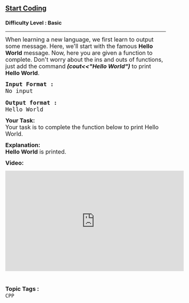 <h2><a href="https://www.geeksforgeeks.org/problems/start-coding/0">Start Coding</a></h2><h3>Difficulty Level : Basic</h3><hr><div class="problems_problem_content__Xm_eO"><p><span style="font-size:18px">When learning a new language, we first learn to output some message. Here, we'll start with the famous <strong>Hello World</strong> message. Now, here you are given a function to complete. Don't worry about the ins and outs of functions, just add the command<em><strong> (cout&lt;&lt;"Hello World")</strong> </em>to print <strong>Hello World</strong>.</span></p>

<pre><span style="font-size:18px"><strong>Input Format :</strong>
No input</span>

<span style="font-size:18px"><strong>Output format :</strong>
Hello World</span></pre>

<p><span style="font-size:18px"><strong>Your Task:</strong><br>
Your task is to complete the function below to print Hello World.</span></p>

<p><span style="font-size:18px"><strong>Explanation:<br>
Hello World</strong> is printed.</span></p>

<p><span style="font-size:18px"><strong>Video:</strong></span></p>

<p><iframe frameborder="0" height="315" src="https://www.youtube.com/embed/37GG-T6B7bc" width="560"></iframe></p>
</div><br><p><span style=font-size:18px><strong>Topic Tags : </strong><br><code>CPP</code>&nbsp;